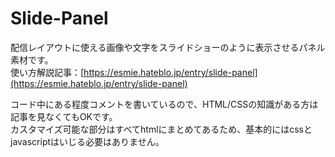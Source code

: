 # Slide-Panel
配信レイアウトに使える画像や文字をスライドショーのように表示させるパネル素材です。  
使い方解説記事：[https://esmie.hateblo.jp/entry/slide-panel](https://esmie.hateblo.jp/entry/slide-panel)  

コード中にある程度コメントを書いているので、HTML/CSSの知識がある方は記事を見なくてもOKです。  
カスタマイズ可能な部分はすべてhtmlにまとめてあるため、基本的にはcssとjavascriptはいじる必要はありません。
